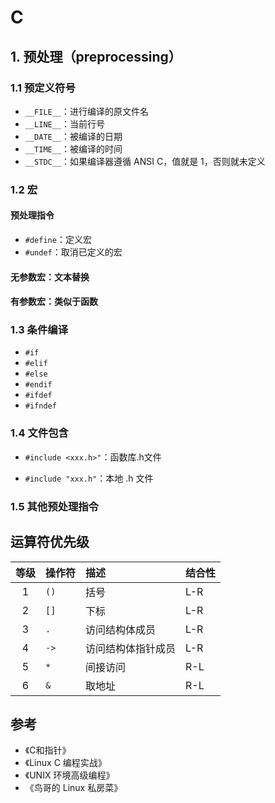 # C

## 1. 预处理（preprocessing）

### 1.1 预定义符号

- `__FILE__`：进行编译的原文件名
- `__LINE__`：当前行号
- `__DATE__`：被编译的日期
- `__TIME__`：被编译的时间
- `__STDC__`：如果编译器遵循 ANSI C，值就是 1，否则就未定义

### 1.2 宏

#### 预处理指令

- `#define`：定义宏
- `#undef`：取消已定义的宏

#### 无参数宏：文本替换

#### 有参数宏：类似于函数

### 1.3 条件编译

- `#if`
- `#elif`
- `#else`
- `#endif`
- `#ifdef`
- `#ifndef`

### 1.4 文件包含

- `#include <xxx.h>"`：函数库.h文件

- `#include "xxx.h"`：本地 .h 文件


### 1.5 其他预处理指令


## 运算符优先级

|等级|操作符|描述|结合性|
|:-:|:-|:-|:-|
| 1 | `()` | 括号 | L-R |
| 2 | `[]` | 下标 | L-R |
| 3 | `.` | 访问结构体成员 | L-R |
| 4 | `->` | 访问结构体指针成员 | L-R |
| 5 | `*` | 间接访问 | R-L |
| 6 | `&` | 取地址 | R-L |




## 参考

- 《C和指针》
- 《Linux C 编程实战》
- 《UNIX 环境高级编程》
- 《鸟哥的 Linux 私房菜》